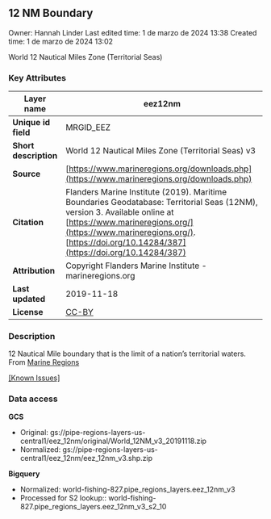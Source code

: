 ## 12 NM Boundary

Owner: Hannah Linder
Last edited time: 1 de marzo de 2024 13:38
Created time: 1 de marzo de 2024 13:02


World 12 Nautical Miles Zone (Territorial Seas)

### Key Attributes

| **Layer name** | eez12nm |
| --- | --- |
| **Unique id field** | MRGID_EEZ |
| **Short description** | World 12 Nautical Miles Zone (Territorial Seas) v3 |
| **Source** | [https://www.marineregions.org/downloads.php](https://www.marineregions.org/downloads.php) |
| **Citation** | Flanders Marine Institute (2019). Maritime Boundaries Geodatabase: Territorial Seas (12NM), version 3. Available online at [https://www.marineregions.org/](https://www.marineregions.org/). [https://doi.org/10.14284/387](https://doi.org/10.14284/387) |
| **Attribution** | Copyright Flanders Marine Institute - marineregions.org |
| **Last updated** | 2019-11-18 |
| **License** | [CC-BY](https://creativecommons.org/licenses/by/4.0/) |

### Description

12 Nautical Mile boundary that is the limit of a nation’s territorial waters. From [Marine Regions](https://www.marineregions.org/)

[[Known Issues]](https://www.marineregions.org/files/World_12NM_v3_20191118_known_issues.txt)

### Data access

**GCS**

- Original: gs://pipe-regions-layers-us-central1/eez_12nm/original/World_12NM_v3_20191118.zip
- Normalized: gs://pipe-regions-layers-us-central1/eez_12nm/eez_12nm_v3.shp.zip

**Bigquery**

- Normalized: world-fishing-827.pipe_regions_layers.eez_12nm_v3
- Processed for S2 lookup:: world-fishing-827.pipe_regions_layers.eez_12nm_v3_s2_10
